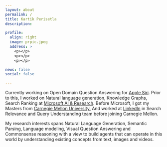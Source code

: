 ```yaml
---
layout: about
permalink: /
title: Kartik Perisetla
description:

profile:
  align: right
  image: prpic.jpeg
  address: >
    <p></p>
    <p></p>
    <p></p>

news: false
social: false

---
```

<p align="left">
Currently working on Open Domain Question Answering for <a href="https://www.apple.com/siri/" target="_blank">Apple Siri</a>. Prior to this, I worked on Natural language generation, Knowledge Graphs, Search Ranking at <a href="http://microsoft.com" target="_blank">Microsoft AI & Research</a>. Before Microsoft, I got my Masters from <a href="http://cmu.edu/" target="_blank">Carnegie Mellon University.</a> And worked at <a href="https://linkedin.com" target="_blank">LinkedIn</a> in Search Relevance and Query Understanding team before joining Carnegie Mellon.
</p>

<p align="left">
My research interests spans Natural Language Generation, Semantic Parsing, Language modeling, Visual Question Answering and Commonsense reasoning with a view to build agents that can operate in this world by understanding existing concepts from text, images and videos.
</p>

